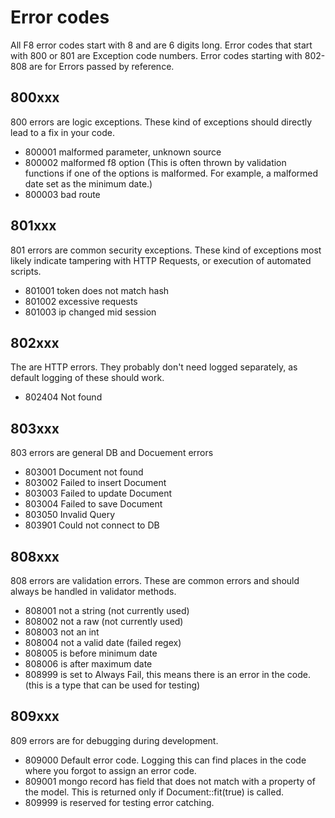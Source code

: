 # Error codes

All F8 error codes start with 8 and are 6 digits long. Error codes that start with 800 or 801 are Exception code numbers. Error codes starting with 802-808 are for Errors passed by reference.

## 800xxx

800 errors are logic exceptions. These kind of exceptions should directly lead to a fix in your code.

-  800001 malformed parameter, unknown source
-  800002 malformed f8 option (This is often thrown by validation functions if one of the options is malformed. For example, a malformed date set as the minimum date.)
-  800003 bad route

## 801xxx

801 errors are common security exceptions. These kind of exceptions most likely indicate tampering with HTTP Requests, or execution of automated scripts.

-  801001 token does not match hash
-  801002 excessive requests
-  801003 ip changed mid session

## 802xxx

The are HTTP errors. They probably don't need logged separately, as default logging of these should work.

-  802404 Not found

## 803xxx

803 errors are general DB and Docuement errors

-  803001 Document not found
-  803002 Failed to insert Document
-  803003 Failed to update Document
-  803004 Failed to save Document
-  803050 Invalid Query
-  803901 Could not connect to DB


## 808xxx

808 errors are validation errors. These are common errors and should always be handled in validator methods.

-  808001 not a string (not currently used)
-  808002 not a raw (not currently used)
-  808003 not an int
-  808004 not a valid date (failed regex)
-  808005 is before minimum date
-  808006 is after maximum date
-  808999 is set to Always Fail, this means there is an error in the code. (this is a type that can be used for testing)

## 809xxx

809 errors are for debugging during development.

-  809000 Default error code. Logging this can find places in the code where you forgot to assign an error code.
-  809001 mongo record has field that does not match with a property of the model. This is returned only if Document::fit(true) is called.
-  809999 is reserved for testing error catching.